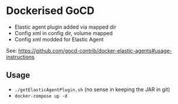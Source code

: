 # Dockerised GoCD

* Elastic agent plugin added via mapped dir
* Config xml in config dir, volume mapped
* Config xml modded for Elastic Agent

See: https://github.com/gocd-contrib/docker-elastic-agents#usage-instructions

## Usage

* `./getElasticAgentPlugin.sh` (no sense in keeping the JAR in git)
* `docker-compose up -d`
